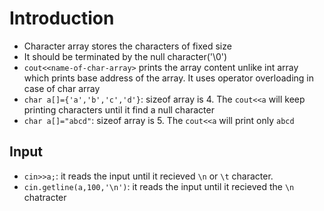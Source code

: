 # Introduction

- Character array stores the characters of fixed size
- It should be terminated by the null character('\0')
- `cout<<name-of-char-array>` prints the array content unlike int array which prints base address of the array. It uses operator overloading in case of char array
- `char a[]={'a','b','c','d'}`: sizeof array is 4. The `cout<<a` will keep printing characters until it find a null character
- `char a[]="abcd"`: sizeof array is 5. The `cout<<a` will print only `abcd` 

## Input
- `cin>>a;`: it reads the input until it recieved `\n` or `\t` character.
- `cin.getline(a,100,'\n')`: it reads the input until it recieved the `\n` chatracter
